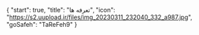 {
  "start": true,
  "title": "تعرفه ها",
  "icon": "https://s2.uupload.ir/files/img_20230311_232040_332_a987.jpg",
  "goSafeh": "TaReFeh9"
}
